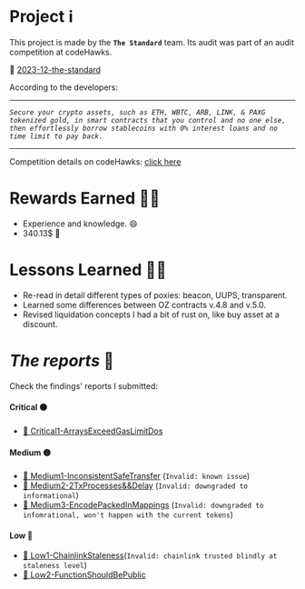 # Project ℹ️

This project is made by the **`The Standard`** team. Its audit was part of an audit competition at codeHawks.

🔗 [2023-12-the-standard](https://www.codehawks.com/contests/clql6lvyu0001mnje1xpqcuvl)

According to the developers:

---

_`Secure your crypto assets, such as ETH, WBTC, ARB, LINK, & PAXG tokenized gold, in smart contracts that you control and no one else, then effortlessly borrow stablecoins with 0% interest loans and no time limit to pay back.`_

---

Competition details on codeHawks: [click here](https://www.codehawks.com/contests/clql6lvyu0001mnje1xpqcuvl)

# Rewards Earned 💸🧠

- Experience and knowledge. 😄
- 340.13$ 💸

# Lessons Learned 🧑‍💻

- Re-read in detail different types of poxies: beacon, UUPS, transparent.
- Learned some differences between OZ contracts v.4.8 and v.5.0.
- Revised liquidation concepts I had a bit of rust on, like buy asset at a discount. 

# _The reports_ 📝

Check the findings' reports I submitted:

#### Critical ⚫

- [🔗 Critical1-ArraysExceedGasLimitDos](./VulnerabilitiesReport/Critical1-ArraysExceedGasLimit-CarlosAlegreUr.md)

#### Medium 🟡

- [🔗 Medium1-InconsistentSafeTransfer](./VulnerabilitiesReport/Medium1-InconsistentSafeTransfer-CarlosAlegreUr.md) (`Invalid: known issue`)
- [🔗 Medium2-2TxProcesses&&Delay](./VulnerabilitiesReport/Medium2-2TxProcesses&&Delay-CarlosAlegreUr.md) (`Invalid: downgraded to informational`)
- [🔗 Medium3-EncodePackedInMappings](./VulnerabilitiesReport/Medium3-EncodePackedInMappings-CarlosAlegreUr.md) (`Invalid: downgraded to infomrational, won't happen with the current tokens`)

#### Low 🔵

- [🔗 Low1-ChainlinkStaleness](./VulnerabilitiesReport/Low1-ChanlinkStaleness-CarlosAlegreUr.md)(`Invalid: chainlink trusted blindly at staleness level`)
- [🔗 Low2-FunctionShouldBePublic](./VulnerabilitiesReport/Low2-MakeConsolidatePublic-CarlosAlegreUr.md)
